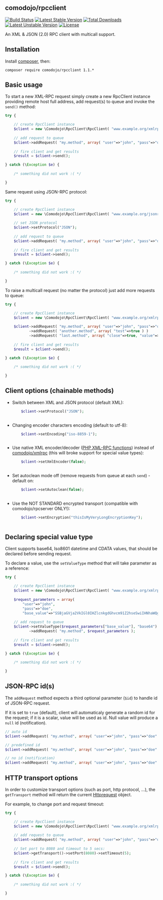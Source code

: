 ## comodojo/rpcclient

[![Build Status](https://api.travis-ci.org/comodojo/rpcclient.png)](http://travis-ci.org/comodojo/rpcclient) [![Latest Stable Version](https://poser.pugx.org/comodojo/rpcclient/v/stable)](https://packagist.org/packages/comodojo/rpcclient) [![Total Downloads](https://poser.pugx.org/comodojo/rpcclient/downloads)](https://packagist.org/packages/comodojo/rpcclient) [![Latest Unstable Version](https://poser.pugx.org/comodojo/rpcclient/v/unstable)](https://packagist.org/packages/comodojo/rpcclient) [![License](https://poser.pugx.org/comodojo/rpcclient/license)](https://packagist.org/packages/comodojo/rpcclient)

An XML & JSON (2.0) RPC client with multicall support.

## Installation

Install [composer](https://getcomposer.org/), then:

`` composer require comodojo/rpcclient 1.1.* ``

## Basic usage

To start a new XML-RPC request simply create a new RpcClient instance providing remote host full address, add request(s) to queue and invoke the `send()` method:

```php
try {

	// create RpcClient instance
    $client = new \Comodojo\RpcClient\RpcClient( "www.example.org/xmlrpc/" );
    
    // add request to queue
    $client->addRequest( "my.method", array( "user"=>"john", "pass"=>"doe" ) );
    
    // fire client and get results
    $result = $client->send();

} catch (\Exception $e) {
	
	/* something did not work :( */

}

```

Same request using JSON-RPC protocol:

```php
try {

	// create RpcClient instance
    $client = new \Comodojo\RpcClient\RpcClient( "www.example.org/jsonrpc/" );
    
    // set JSON protocol
    $client->setProtocol("JSON");
    
    // add request to queue
    $client->addRequest( "my.method", array( "user"=>"john", "pass"=>"doe" ) );
    
    // fire client and get results
    $result = $client->send();

} catch (\Exception $e) {
	
	/* something did not work :( */

}

```

To raise a multicall request (no matter the protocol) just add more requests to queue:

```php
try {

	// create RpcClient instance
    $client = new \Comodojo\RpcClient\RpcClient( "www.example.org/xmlrpc/" );
    
    $client->addRequest( "my.method", array( "user"=>"john", "pass"=>"doe" ) )
           ->addRequest( "another.method", array( "test"=>true ) )
           ->addRequest( "last.method", array( "close"=>true, "value"=>42 ) );
    
    // fire client and get results
    $result = $client->send();

} catch (\Exception $e) {
	
	/* something did not work :( */

}

```

## Client options (chainable methods)

- Switch between XML and JSON protocol (default XML):

    ```php
        $client->setProtocol("JSON");
        
    ```

- Changing encoder characters encoding (default to utf-8):

    ```php
        $client->setEncoding("iso-8859-1");
        
    ```
    
- Use native XML encoder/decoder ([PHP XML-RPC functions](http://php.net/manual/en/ref.xmlrpc.php)) instead of [comodojo/xmlrpc](https://github.com/comodojo/xmlrpc) (this will broke support for special value types):

    ```php
        $client->setXmlEncoder(false);
        
    ```

- Set autoclean mode off (remove requests from queue at each `send`) - default on:

    ```php
        $client->setAutoclean(false);
        
    ```
    
- Use the NOT STANDARD encrypted transport (compatible with comodojo/rpcserver ONLY!):

    ```php
        $client->setEncryption("thisIsMyVeryLongEncryptionKey");
        
    ```

## Declaring special value type

Client supports base64, Iso8601 datetime and CDATA values, that should be declared before sending request.

To declare a value, use the `setValueType` method that will take parameter as a reference:

```php
try {

	// create RpcClient instance
    $client = new \Comodojo\RpcClient\RpcClient( "www.example.org/xmlrpc/" );
    
    $request_parameters = array( 
        "user"=>"john", 
        "pass"=>"doe", 
        "base_value"=>"SSBjaGVja2VkIGl0IHZlcnkgdGhvcm91Z2hseSwiIHNhaWQgdGhlIGNvbXB1dGVyLCAiYW5kIHRoYXQgcXVpdGUgZGVmaW5pdGVseSBpcyB0aGUgYW5zd2VyLiBJIHRoaW5rIHRoZSBwcm9ibGVtLCB0byBiZSBxdWl0ZSBob25lc3Qgd2l0aCB5b3UsIGlzIHRoYXQgeW91J3ZlIG5ldmVyIGFjdHVhbGx5IGtub3duIHdoYXQgdGhlIHF1ZXN0aW9uIGlzLg==" )
    
    // add request to queue
    $client->setValueType($request_parameters["base_value"], "base64")
           ->addRequest( "my.method", $request_parameters );
    
    // fire client and get results
    $result = $client->send();

} catch (\Exception $e) {
	
	/* something did not work :( */

}

```

## JSON-RPC id(s)

The `addRequest` method expects a third optional parameter (`$id`) to handle id of JSON-RPC request.

If it is set to `true` (default), client will automaticaly generate a random id for the request; if it is a scalar, value will be used as id. Null value will produce a `null` id (notification).

```php
// auto id
$client->addRequest( "my.method", array( "user"=>"john", "pass"=>"doe" ), true );

// predefined id
$client->addRequest( "my.method", array( "user"=>"john", "pass"=>"doe" ), 101 );

// no id (notification)
$client->addRequest( "my.method", array( "user"=>"john", "pass"=>"doe" ), null );

```

## HTTP transport options

In order to customize transport options (such as port, http protocol, ...), the `getTransport` method will return the current [Httprequest](https://github.com/comodojo/Httprequest) object.

For example, to change port and request timeout:

```php
try {

	// create RpcClient instance
    $client = new \Comodojo\RpcClient\RpcClient( "www.example.org/xmlrpc/" );
    
    // add request to queue
    $client->addRequest( "my.method", array( "user"=>"john", "pass"=>"doe" ) );
    
    // Set port to 8080 and timeout to 5 secs:
    $client->getTransport()->setPort(8080)->setTimeout(5);
    
    // fire client and get results
    $result = $client->send();

} catch (\Exception $e) {
	
	/* something did not work :( */

}

```
